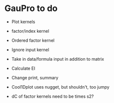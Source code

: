 # GauPro to do

* Plot kernels

* factor/index kernel

* Ordered factor kernel

* Ignore input kernel

* Take in data/formula input in addition to matrix

* Calculate EI

* Change print, summary

* Cool1Dplot uses nugget, but shouldn't, too jumpy

* dC of factor kernels need to be times s2?

